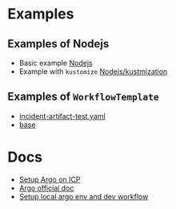 
# Examples

## Examples of Nodejs
- Basic example [Nodejs](Nodejs)
- Example with `kustomize` [Nodejs/kustmization](Nodejs/kustmization)

## Examples of `WorkflowTemplate`
- [incident-artifact-test.yaml](incident-artifact-test.yaml)
- [base](base) 

# Docs
- [Setup Argo on ICP](https://github.ibm.com/APM/AgentDeployment/wiki/ArgoCD---Argo-workflow---Minio-Setup-on-ICP)
- [Argo official doc](https://github.com/argoproj/argo)
- [Setup local argo env and dev workflow](WORKFLOW.md)